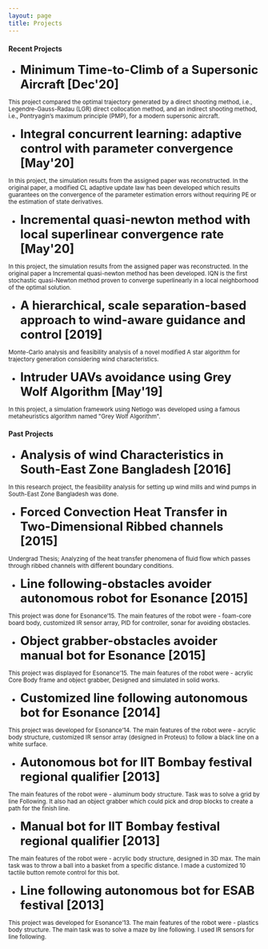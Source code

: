 ```yaml
---
layout: page
title: Projects
---
```


#### Recent Projects

- <b style="font-size:24px"> Minimum Time-to-Climb of a Supersonic Aircraft [Dec'20] </b>

<p><small> This project compared the optimal trajectory generated by a direct shooting method, i.e., Legendre-Gauss-Radau (LGR) direct collocation method, and an indirect shooting method, i.e., Pontryagin’s maximum principle (PMP), for a modern supersonic aircraft. </small></p>

- <b style="font-size:24px"> Integral concurrent learning: adaptive control with parameter convergence  [May'20]</b>

<p><small> In this project, the simulation results from the assigned paper was reconstructed. In the original paper, a modified CL adaptive update law has been developed which results guarantees on the convergence of the parameter estimation errors without requiring PE or the estimation of state derivatives. </small></p>

- <b style="font-size:24px"> Incremental quasi-newton method with local superlinear convergence rate  [May'20]</b>

<p><small> In this project, the simulation results from the assigned paper was reconstructed. In the original paper a Incremental quasi-newton method has been developed. IQN is the first stochastic quasi-Newton method proven to converge superlinearly in a local neighborhood of the optimal solution. </small></p>

- <b style="font-size:24px"> A hierarchical, scale separation-based approach to wind-aware guidance and control  [2019]</b>
<p><small> Monte-Carlo analysis and feasibility analysis of a novel modified A star algorithm for trajectory generation considering wind characteristics. </small></p>

- <b style="font-size:24px"> Intruder UAVs avoidance using Grey Wolf Algorithm  [May'19]</b>

<p><small> In this project, a simulation framework using Netlogo was developed using a famous metaheuristics algorithm named "Grey Wolf Algorithm". </small></p>


#### Past Projects

- <b style="font-size:24px"> Analysis of wind Characteristics in South-East Zone Bangladesh [2016]</b>

<p><small> In this research project, the feasibility analysis for setting up wind mills and wind pumps in South-East Zone Bangladesh was done.</small></p>

- <b style="font-size:24px"> Forced Convection Heat Transfer in Two-Dimensional Ribbed channels [2015]</b>

<p><small> Undergrad Thesis; Analyzing of the heat transfer phenomena of fluid flow which passes through ribbed channels with different boundary conditions.</small></p>

- <b style="font-size:24px"> Line following-obstacles avoider autonomous robot for Esonance [2015]</b>

<p><small> This project was done for Esonance’15. The main features of the robot were - foam-core board body, customized IR sensor array, PID for controller, sonar for avoiding obstacles.</small></p>

- <b style="font-size:24px"> Object grabber-obstacles avoider manual bot for Esonance [2015]</b>

<p><small> This project was displayed for Esonance’15. The main features of the robot were - acrylic Core Body frame and object grabber, Designed and simulated in solid works.</small></p>

- <b style="font-size:24px"> Customized line following autonomous bot for Esonance [2014]</b>

<p><small> This project was developed for Esonance’14. The main features of the robot were - acrylic body structure, customized IR sensor array (designed in Proteus) to follow a black line on a white surface.</small></p>

- <b style="font-size:24px"> Autonomous bot for IIT Bombay festival regional qualifier [2013]</b>

<p><small> The main features of the robot were - aluminum body structure. Task was to solve a grid by line Following. It also had an object grabber which could pick and drop blocks to create a path for the finish line.</small></p>

- <b style="font-size:24px"> Manual bot for IIT Bombay festival regional qualifier [2013]</b>

<p><small> The main features of the robot were - acrylic body structure, designed in 3D max. The main task was to throw a ball into a basket from a specific distance. I made a customized 10 tactile button remote control for this bot.</small></p>

- <b style="font-size:24px"> Line following autonomous bot for ESAB festival [2013]</b>

<p><small> This project was developed for Esonance’13. The main features of the robot were - plastics body structure. The main task was to solve a maze by line following. I used IR sensors for line following.</small></p>
